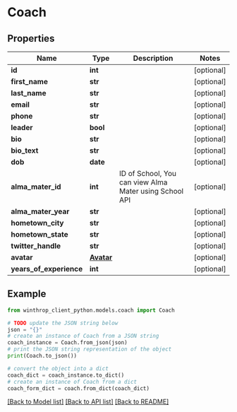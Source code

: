 # Coach


## Properties

Name | Type | Description | Notes
------------ | ------------- | ------------- | -------------
**id** | **int** |  | [optional] 
**first_name** | **str** |  | [optional] 
**last_name** | **str** |  | [optional] 
**email** | **str** |  | [optional] 
**phone** | **str** |  | [optional] 
**leader** | **bool** |  | [optional] 
**bio** | **str** |  | [optional] 
**bio_text** | **str** |  | [optional] 
**dob** | **date** |  | [optional] 
**alma_mater_id** | **int** | ID of School, You can view Alma Mater using School API | [optional] 
**alma_mater_year** | **str** |  | [optional] 
**hometown_city** | **str** |  | [optional] 
**hometown_state** | **str** |  | [optional] 
**twitter_handle** | **str** |  | [optional] 
**avatar** | [**Avatar**](Avatar.md) |  | [optional] 
**years_of_experience** | **int** |  | [optional] 

## Example

```python
from winthrop_client_python.models.coach import Coach

# TODO update the JSON string below
json = "{}"
# create an instance of Coach from a JSON string
coach_instance = Coach.from_json(json)
# print the JSON string representation of the object
print(Coach.to_json())

# convert the object into a dict
coach_dict = coach_instance.to_dict()
# create an instance of Coach from a dict
coach_form_dict = coach.from_dict(coach_dict)
```
[[Back to Model list]](../README.md#documentation-for-models) [[Back to API list]](../README.md#documentation-for-api-endpoints) [[Back to README]](../README.md)


